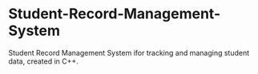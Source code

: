 # Student-Record-Management-System
Student Record Management System ifor tracking and managing student data, created in C++.
